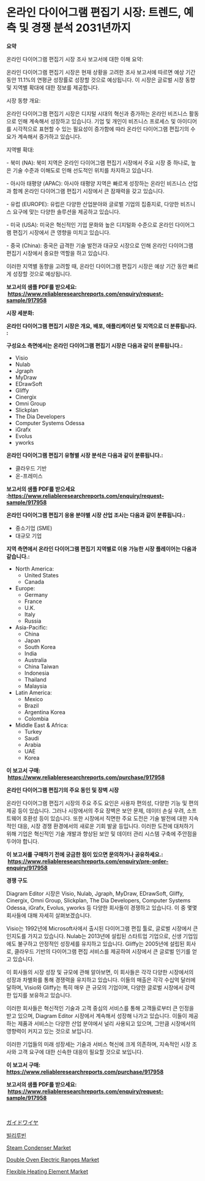 <p><h1>온라인 다이어그램 편집기 시장: 트렌드, 예측 및 경쟁 분석 2031년까지</h1></p><p><strong>요약</strong></p>
<p><p>온라인 다이어그램 편집기 시장 조사 보고서에 대한 이해 요약:</p><p>온라인 다이어그램 편집기 시장은 현재 상황을 고려한 조사 보고서에 따르면 예상 기간 동안 11.1%의 연평균 성장률로 성장할 것으로 예상됩니다. 이 시장은 글로벌 시장 동향 및 지역별 확대에 대한 정보를 제공합니다.</p><p>시장 동향 개요:</p><p>온라인 다이어그램 편집기 시장은 디지털 시대의 혁신과 증가하는 온라인 비즈니스 활동으로 인해 계속해서 성장하고 있습니다. 기업 및 개인이 비즈니스 프로세스 및 아이디어를 시각적으로 표현할 수 있는 필요성이 증가함에 따라 온라인 다이어그램 편집기의 수요가 계속해서 증가하고 있습니다.</p><p>지역별 확대:</p><p>- 북미 (NA): 북미 지역은 온라인 다이어그램 편집기 시장에서 주요 시장 중 하나로, 높은 기술 수준과 이해도로 인해 선도적인 위치를 차지하고 있습니다.</p><p>- 아시아 태평양 (APAC): 아시아 태평양 지역은 빠르게 성장하는 온라인 비즈니스 산업과 함께 온라인 다이어그램 편집기 시장에서 큰 잠재력을 갖고 있습니다.</p><p>- 유럽 (EUROPE): 유럽은 다양한 산업분야와 글로벌 기업의 집중지로, 다양한 비즈니스 요구에 맞는 다양한 솔루션을 제공하고 있습니다.</p><p>- 미국 (USA): 미국은 혁신적인 기업 문화와 높은 디지털화 수준으로 온라인 다이어그램 편집기 시장에서 큰 영향을 미치고 있습니다.</p><p>- 중국 (China): 중국은 급격한 기술 발전과 대규모 시장으로 인해 온라인 다이어그램 편집기 시장에서 중요한 역할을 하고 있습니다.</p><p>이러한 지역별 동향을 고려할 때, 온라인 다이어그램 편집기 시장은 예상 기간 동안 빠르게 성장할 것으로 예상됩니다.</p></p>
<p><strong>보고서의 샘플 PDF를 받으세요: &nbsp;<a href="https://www.reliableresearchreports.com/enquiry/request-sample/917958">https://www.reliableresearchreports.com/enquiry/request-sample/917958</a></strong></p>
<p><strong>시장 세분화:</strong></p>
<p><strong> 온라인 다이어그램 편집기 시장은 개요, 배포, 애플리케이션 및 지역으로 더 분류됩니다. :</strong></p>
<p><strong>구성요소 측면에서는 온라인 다이어그램 편집기 시장은 다음과 같이 분류됩니다.:</strong></p>
<p><ul><li>Visio</li><li>Nulab</li><li>Jgraph</li><li>MyDraw</li><li>EDrawSoft</li><li>Gliffy</li><li>Cinergix</li><li>Omni Group</li><li>Slickplan</li><li>The Dia Developers</li><li>Computer Systems Odessa</li><li>iGrafx</li><li>Evolus</li><li>yworks</li></ul></p>
<p><strong> 온라인 다이어그램 편집기 유형별 시장 분석은 다음과 같이 분류됩니다.:</strong></p>
<p><ul><li>클라우드 기반</li><li>온-프레미스</li></ul></p>
<p><strong>보고서의 샘플 PDF를 받으세요 :<a href="https://www.reliableresearchreports.com/enquiry/request-sample/917958">https://www.reliableresearchreports.com/enquiry/request-sample/917958</a></strong></p>
<p><strong> 온라인 다이어그램 편집기 응용 분야별 시장 산업 조사는 다음과 같이 분류됩니다.:</strong></p>
<p><ul><li>중소기업 (SME)</li><li>대규모 기업</li></ul></p>
<p><strong>지역 측면에서 온라인 다이어그램 편집기 지역별로 이용 가능한 시장 플레이어는 다음과 같습니다.:</strong></p>
<p><ul>
    <li>
        North America:
        <ul>
            <li>United States</li>
            <li>Canada</li>
        </ul>
    </li>
    <li>
        Europe:
        <ul>
            <li>Germany</li>
            <li>France</li>
            <li>U.K.</li>
            <li>Italy</li>
            <li>Russia</li>
        </ul>
    </li>
    <li>
        Asia-Pacific:
        <ul>
            <li>China</li>
            <li>Japan</li>
            <li>South Korea</li>
            <li>India</li>
            <li>Australia</li>
            <li>China Taiwan</li>
            <li>Indonesia</li>
            <li>Thailand</li>
            <li>Malaysia</li>
        </ul>
    </li>
    <li>
        Latin America:
        <ul>
            <li>Mexico</li>
            <li>Brazil</li>
            <li>Argentina Korea</li>
            <li>Colombia</li>
        </ul>
    </li>
    <li>
        Middle East & Africa:
        <ul>
            <li>Turkey</li>
            <li>Saudi</li>
            <li>Arabia</li>
            <li>UAE</li>
            <li>Korea</li>
        </ul>
    </li>
    </ul></p>
<p><strong>이 보고서 구매: &nbsp;<a href="https://www.reliableresearchreports.com/purchase/917958">https://www.reliableresearchreports.com/purchase/917958</a></strong></p>
<p><strong>온라인 다이어그램 편집기의 주요 동인 및 장벽 시장</strong></p>
<p><p>온라인 다이어그램 편집기 시장의 주요 주도 요인은 사용자 편의성, 다양한 기능 및 편의 제공 등이 있습니다. 그러나 시장에서의 주요 장벽은 보안 문제, 데이터 손실 우려, 소프트웨어 호환성 등이 있습니다. 또한 시장에서 직면한 주요 도전은 기술 발전에 대한 지속적인 대응, 시장 경쟁 환경에서의 새로운 기회 발굴 등입니다. 이러한 도전에 대처하기 위해 기업은 혁신적인 기술 개발과 향상된 보안 및 데이터 관리 시스템 구축에 주안점을 두어야 합니다.</p></p>
<p><strong>이 보고서를 구매하기 전에 궁금한 점이 있으면 문의하거나 공유하세요.: &nbsp;<a href="https://www.reliableresearchreports.com/enquiry/pre-order-enquiry/917958">https://www.reliableresearchreports.com/enquiry/pre-order-enquiry/917958</a></strong></p>
<p><strong>경쟁 구도</strong></p>
<p><p>Diagram Editor 시장은 Visio, Nulab, Jgraph, MyDraw, EDrawSoft, Gliffy, Cinergix, Omni Group, Slickplan, The Dia Developers, Computer Systems Odessa, iGrafx, Evolus, yworks 등 다양한 회사들이 경쟁하고 있습니다. 이 중 몇몇 회사들에 대해 자세히 살펴보겠습니다.</p><p>Visio는 1992년에 Microsoft사에서 출시된 다이어그램 편집 툴로, 글로벌 시장에서 큰 인지도를 가지고 있습니다. Nulab는 2013년에 설립된 스타트업 기업으로, 신생 기업임에도 불구하고 안정적인 성장세를 유지하고 있습니다. Gliffy는 2005년에 설립된 회사로, 클라우드 기반의 다이어그램 편집 서비스를 제공하여 시장에서 큰 글로벌 인기를 얻고 있습니다.</p><p>이 회사들의 시장 성장 및 규모에 관해 알아보면, 이 회사들은 각각 다양한 시장에서의 성장과 차별화를 통해 경쟁력을 유지하고 있습니다. 이들의 매출은 각각 수십억 달러에 달하며, Visio와 Gliffy는 특히 매우 큰 규모의 기업이며, 다양한 글로벌 시장에서 강력한 입지를 보유하고 있습니다.</p><p>이러한 회사들은 혁신적인 기술과 고객 중심의 서비스를 통해 고객들로부터 큰 인정을 받고 있으며, Diagram Editor 시장에서 계속해서 성장해 나가고 있습니다. 이들이 제공하는 제품과 서비스는 다양한 산업 분야에서 널리 사용되고 있으며, 그만큼 시장에서의 영향력이 커지고 있는 것으로 보입니다. </p><p>이러한 기업들의 미래 성장세는 기술과 서비스 혁신에 크게 의존하며, 지속적인 시장 조사와 고객 요구에 대한 신속한 대응이 필요할 것으로 보입니다.</p></p>
<p><strong>이 보고서 구매: &nbsp; <a href="https://www.reliableresearchreports.com/purchase/917958">https://www.reliableresearchreports.com/purchase/917958</a></strong></p>
<p><strong>보고서의 샘플 PDF를 받으세요: &nbsp;<a href="https://www.reliableresearchreports.com/enquiry/request-sample/917958">https://www.reliableresearchreports.com/enquiry/request-sample/917958</a></strong><strong></strong></p>
<p>&nbsp;</p>
<p><p><a href="https://medium.com/@fabiclaf/%E3%82%AC%E3%82%A4%E3%83%89%E3%83%AF%E3%82%A4%E3%83%A4%E3%83%BC%E5%B8%82%E5%A0%B4%E8%A6%8F%E6%A8%A1%E3%81%AF-%E3%82%B0%E3%83%AD%E3%83%BC%E3%83%90%E3%83%AB%E6%A5%AD%E7%95%8C%E3%81%AB%E3%81%8A%E3%81%91%E3%82%8B%E6%9C%80%E9%81%A9%E3%81%AA%E3%83%9E%E3%83%BC%E3%82%B1%E3%83%86%E3%82%A3%E3%83%B3%E3%82%B0%E3%83%81%E3%83%A3%E3%83%8D%E3%83%AB%E3%82%92%E7%A4%BA%E3%81%97%E3%81%A6%E3%81%84%E3%81%BE%E3%81%99-1ea373b012ce">ガイドワイヤ</a></p><p><a href="https://medium.com/@cierrahayes645/%EB%B9%8C%EB%A6%AC%EB%A3%A8%EB%B9%88-%EC%8B%9C%EC%9E%A5-%EC%A0%90%EC%9C%A0%EC%9C%A8-%EC%A7%84%ED%99%94-%EB%B0%8F-%EC%8B%9C%EC%9E%A5-%EC%84%B1%EC%9E%A5-%EC%A0%84%EB%A7%9D-2024%EB%85%84-2031%EB%85%84-ba67e5207d92">빌리루빈</a></p><p><a href="https://github.com/BryceTownsendr/Market-Research-Report-List-3/blob/main/steam-condenser-market.md">Steam Condenser Market</a></p><p><a href="https://github.com/Glendatilghmankmgz0rbhwpy/Market-Research-Report-List-1/blob/main/double-oven-electric-ranges-market.md">Double Oven Electric Ranges Market</a></p><p><a href="https://view.publitas.com/reportprime-1/flexible-heating-element-market-analysis-examines-its-scope-on-growth-opportunities-and-forecasted-trends-spanning-from-2024-to-2031/">Flexible Heating Element Market</a></p></p>